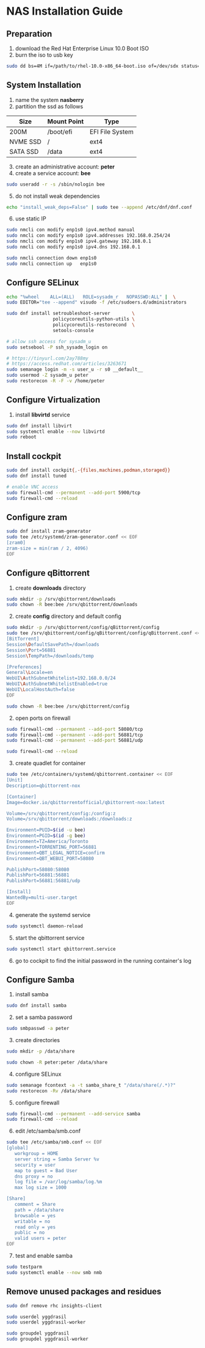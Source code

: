 # NAS Installation Guide

## Preparation
1. download the Red Hat Enterprise Linux 10.0 Boot ISO
2. burn the iso to usb key
```bash
sudo dd bs=4M if=/path/to/rhel-10.0-x86_64-boot.iso of=/dev/sdx status=progress && sync
```
## System Installation
1. name the system **nasberry**
2. partition the ssd as follows

| Size     | Mount Point | Type            |
|----------|-------------|-----------------|
| 200M     | /boot/efi   | EFI File System |
| NVME SSD | /           | ext4            |
| SATA SSD | /data       | ext4            |

3. create an administrative account: **peter**
4. create a service account: **bee**
```bash
sudo useradd -r -s /sbin/nologin bee
```
5. do not install weak dependencies
```bash
echo "install_weak_deps=False" | sudo tee --append /etc/dnf/dnf.conf
```
6. use static IP
```bash
sudo nmcli con modify enp1s0 ipv4.method manual
sudo nmcli con modify enp1s0 ipv4.addresses 192.168.0.254/24
sudo nmcli con modify enp1s0 ipv4.gateway 192.168.0.1
sudo nmcli con modify enp1s0 ipv4.dns 192.168.0.1

sudo nmcli connection down enp1s0
sudo nmcli connection up   enp1s0
```

## Configure SELinux
```bash
echo "%wheel    ALL=(ALL)   ROLE=sysadm_r   NOPASSWD:ALL" |  \
sudo EDITOR="tee --append" visudo -f /etc/sudoers.d/administrators

sudo dnf install setroubleshoot-server        \
                 policycoreutils-python-utils \
                 policycoreutils-restorecond  \
                 setools-console

# allow ssh access for sysadm_u
sudo setsebool -P ssh_sysadm_login on

# https://tinyurl.com/2ay788my
# https://access.redhat.com/articles/3263671
sudo semanage login -m -s user_u -r s0 __default__
sudo usermod -Z sysadm_u peter
sudo restorecon -R -F -v /home/peter
```

## Configure Virtualization
1. install **libvirtd** service
```bash
sudo dnf install libvirt
sudo systemctl enable --now libvirtd
sudo reboot
```

## Install cockpit
```bash
sudo dnf install cockpit{,-{files,machines,podman,storaged}}
sudo dnf install tuned

# enable VNC access
sudo firewall-cmd --permanent --add-port 5900/tcp
sudo firewall-cmd --reload
```

## Configure zram
```bash
sudo dnf install zram-generator
sudo tee /etc/systemd/zram-generator.conf << EOF
[zram0]
zram-size = min(ram / 2, 4096)
EOF
```

## Configure qBittorrent
1. create **downloads** directory
```bash
sudo mkdir -p /srv/qbittorrent/downloads
sudo chown -R bee:bee /srv/qbittorrent/downloads
```
2. create **config** directory and default config
```bash
sudo mkdir -p /srv/qbittorrent/config/qBittorrent/config
sudo tee /srv/qbittorrent/config/qBittorrent/config/qBittorrent.conf << EOF
[BitTorrent]
Session\DefaultSavePath=/downloads
Session\Port=56881
Session\TempPath=/downloads/temp

[Preferences]
General\Locale=en
WebUI\AuthSubnetWhitelist=192.168.0.0/24
WebUI\AuthSubnetWhitelistEnabled=true
WebUI\LocalHostAuth=false
EOF

sudo chown -R bee:bee /srv/qbittorrent/config
```
2. open ports on firewall
```bash
sudo firewall-cmd --permanent --add-port 58080/tcp
sudo firewall-cmd --permanent --add-port 56881/tcp
sudo firewall-cmd --permanent --add-port 56881/udp

sudo firewall-cmd --reload
```
3. create quadlet for container
```bash
sudo tee /etc/containers/systemd/qbittorrent.container << EOF
[Unit]
Description=qbittorrent-nox

[Container]
Image=docker.io/qbittorrentofficial/qbittorrent-nox:latest

Volume=/srv/qbittorrent/config:/config:z
Volume=/srv/qbittorrent/downloads:/downloads:z

Environment=PUID=$(id -u bee)
Environment=PGID=$(id -g bee)
Environment=TZ=America/Toronto
Environment=TORRENTING_PORT=56881
Environment=QBT_LEGAL_NOTICE=confirm
Environment=QBT_WEBUI_PORT=58080

PublishPort=58080:58080
PublishPort=56881:56881
PublishPort=56881:56881/udp

[Install]
WantedBy=multi-user.target
EOF
```
4. generate the systemd service
```bash
sudo systemctl daemon-reload
```
5. start the qbittorrent service
```bash
sudo systemctl start qbittorrent.service
```
6. go to cockpit to find the initial password in the running container's log

## Configure Samba
1. install samba
```bash
sudo dnf install samba
```
2. set a samba password
```bash
sudo smbpasswd -a peter
```
3. create directories
```bash
sudo mkdir -p /data/share

sudo chown -R peter:peter /data/share
```
4. configure SELinux
```bash
sudo semanage fcontext -a -t samba_share_t "/data/share(/.*)?"
sudo restorecon -Rv /data/share
```
5. configure firewall
```bash
sudo firewall-cmd --permanent --add-service samba
sudo firewall-cmd --reload
```
6. edit /etc/samba/smb.conf
```bash
sudo tee /etc/samba/smb.conf << EOF
[global]
   workgroup = HOME
   server string = Samba Server %v
   security = user
   map to guest = Bad User
   dns proxy = no
   log file = /var/log/samba/log.%m
   max log size = 1000

[Share]
   comment = Share
   path = /data/share
   browsable = yes
   writable = no
   read only = yes
   public = no
   valid users = peter
EOF
```
7. test and enable samba
```bash
sudo testparm
sudo systemctl enable --now smb nmb
```
## Remove unused packages and residues
```bash
sudo dnf remove rhc insights-client

sudo userdel yggdrasil
sudo userdel yggdrasil-worker

sudo groupdel yggdrasil
sudo groupdel yggdrasil-worker
```
